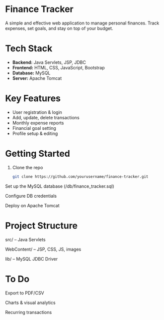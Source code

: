 # Finance Tracker

A simple and effective web application to manage personal finances. Track expenses, set goals, and stay on top of your budget.

# Tech Stack

- **Backend:** Java Servlets, JSP, JDBC  
- **Frontend:** HTML, CSS, JavaScript, Bootstrap  
- **Database:** MySQL  
- **Server:** Apache Tomcat

# Key Features

- User registration & login  
- Add, update, delete transactions  
- Monthly expense reports  
- Financial goal setting  
- Profile setup & editing

# Getting Started

1. Clone the repo  
   ```bash
   git clone https://github.com/yourusername/finance-tracker.git
Set up the MySQL database (/db/finance_tracker.sql)

Configure DB credentials

Deploy on Apache Tomcat

# Project Structure
src/ – Java Servlets

WebContent/ – JSP, CSS, JS, images

lib/ – MySQL JDBC Driver

# To Do
Export to PDF/CSV

Charts & visual analytics

Recurring transactions

